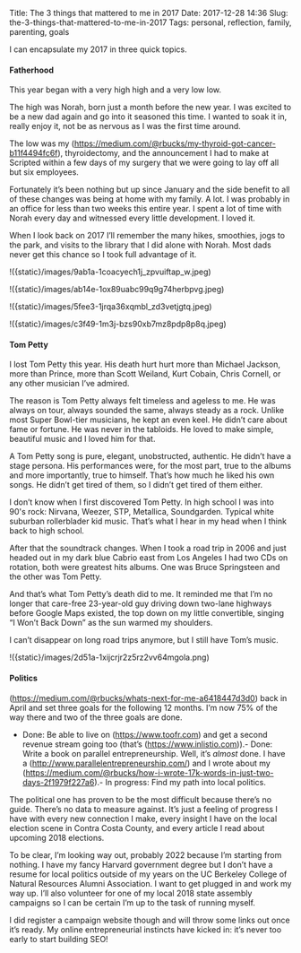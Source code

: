 Title: The 3 things that mattered to me in 2017
Date: 2017-12-28 14:36
Slug: the-3-things-that-mattered-to-me-in-2017
Tags: personal, reflection, family, parenting, goals

I can encapsulate my 2017 in three quick topics.

#### Fatherhood

This year began with a very high high and a very low low.

The high was Norah, born just a month before the new year. I was excited to be a new dad again and go into it seasoned this time. I wanted to soak it in, really enjoy it, not be as nervous as I was the first time around.

The low was my (https://medium.com/@rbucks/my-thyroid-got-cancer-b11f4494fc6f), thyroidectomy, and the announcement I had to make at Scripted within a few days of my surgery that we were going to lay off all but six employees.

Fortunately it’s been nothing but up since January and the side benefit to all of these changes was being at home with my family. A lot. I was probably in an office for less than two weeks this entire year. I spent a lot of time with Norah every day and witnessed every little development. I loved it.

When I look back on 2017 I’ll remember the many hikes, smoothies, jogs to the park, and visits to the library that I did alone with Norah. Most dads never get this chance so I took full advantage of it.

!({static}/images/9ab1a-1coacyech1j_zpvuiftap_w.jpeg)

!({static}/images/ab14e-1ox89uabc99q9g74herbpvg.jpeg)

!({static}/images/5fee3-1jrqa36xqmbl_zd3vetjgtq.jpeg)

!({static}/images/c3f49-1m3j-bzs90xb7mz8pdp8p8q.jpeg)

#### Tom Petty

I lost Tom Petty this year. His death hurt hurt more than Michael Jackson, more than Prince, more than Scott Weiland, Kurt Cobain, Chris Cornell, or any other musician I’ve admired.

The reason is Tom Petty always felt timeless and ageless to me. He was always on tour, always sounded the same, always steady as a rock. Unlike most Super Bowl-tier musicians, he kept an even keel. He didn’t care about fame or fortune. He was never in the tabloids. He loved to make simple, beautiful music and I loved him for that.

A Tom Petty song is pure, elegant, unobstructed, authentic. He didn’t have a stage persona. His performances were, for the most part, true to the albums and more importantly, true to himself. That’s how much he liked his own songs. He didn’t get tired of them, so I didn’t get tired of them either.

I don’t know when I first discovered Tom Petty. In high school I was into 90's rock: Nirvana, Weezer, STP, Metallica, Soundgarden. Typical white suburban rollerblader kid music. That’s what I hear in my head when I think back to high school.

After that the soundtrack changes. When I took a road trip in 2006 and just headed out in my dark blue Cabrio east from Los Angeles I had two CDs on rotation, both were greatest hits albums. One was Bruce Springsteen and the other was Tom Petty.

And that’s what Tom Petty’s death did to me. It reminded me that I’m no longer that care-free 23-year-old guy driving down two-lane highways before Google Maps existed, the top down on my little convertible, singing “I Won’t Back Down” as the sun warmed my shoulders.

I can’t disappear on long road trips anymore, but I still have Tom’s music.

!({static}/images/2d51a-1xijcrjr2z5rz2vv64mgola.png)

#### Politics

(https://medium.com/@rbucks/whats-next-for-me-a6418447d3d0) back in April and set three goals for the following 12 months. I’m now 75% of the way there and two of the three goals are done.

- Done: Be able to live on (https://www.toofr.com) and get a second revenue stream going too (that’s (https://www.inlistio.com)).- Done: Write a book on parallel entrepreneurship. Well, it’s *almost* done. I have a (http://www.parallelentrepreneurship.com/) and I wrote about my (https://medium.com/@rbucks/how-i-wrote-17k-words-in-just-two-days-2f1979f227a6).- In progress: Find my path into local politics.

The political one has proven to be the most difficult because there’s no guide. There’s no data to measure against. It’s just a feeling of progress I have with every new connection I make, every insight I have on the local election scene in Contra Costa County, and every article I read about upcoming 2018 elections.

To be clear, I’m looking way out, probably 2022 because I’m starting from nothing. I have my fancy Harvard government degree but I don’t have a resume for local politics outside of my years on the UC Berkeley College of Natural Resources Alumni Association. I want to get plugged in and work my way up. I’ll also volunteer for one of my local 2018 state assembly campaigns so I can be certain I’m up to the task of running myself.

I did register a campaign website though and will throw some links out once it’s ready. My online entrepreneurial instincts have kicked in: it’s never too early to start building SEO!